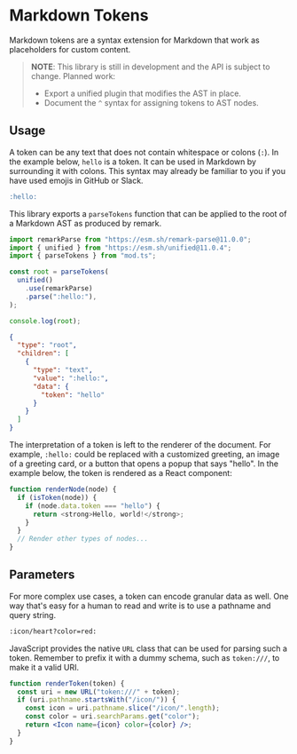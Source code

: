 # Markdown Tokens

Markdown tokens are a syntax extension for Markdown that work as placeholders
for custom content.

> **NOTE**: This library is still in development and the API is subject to
> change. Planned work:
>
> - Export a unified plugin that modifies the AST in place.
> - Document the `^` syntax for assigning tokens to AST nodes.

## Usage

A token can be any text that does not contain whitespace or colons (`:`). In the
example below, `hello` is a token. It can be used in Markdown by surrounding it
with colons. This syntax may already be familiar to you if you have used emojis
in GitHub or Slack.

```markdown
:hello:
```

This library exports a `parseTokens` function that can be applied to the root of
a Markdown AST as produced by remark.

```js
import remarkParse from "https://esm.sh/remark-parse@11.0.0";
import { unified } from "https://esm.sh/unified@11.0.4";
import { parseTokens } from "mod.ts";

const root = parseTokens(
  unified()
    .use(remarkParse)
    .parse(":hello:"),
);

console.log(root);
```

```json
{
  "type": "root",
  "children": [
    {
      "type": "text",
      "value": ":hello:",
      "data": {
        "token": "hello"
      }
    }
  ]
}
```

The interpretation of a token is left to the renderer of the document. For
example, `:hello:` could be replaced with a customized greeting, an image of a
greeting card, or a button that opens a popup that says "hello". In the example
below, the token is rendered as a React component:

```js
function renderNode(node) {
  if (isToken(node)) {
    if (node.data.token === "hello") {
      return <strong>Hello, world!</strong>;
    }
  }
  // Render other types of nodes...
}
```

## Parameters

For more complex use cases, a token can encode granular data as well. One way
that's easy for a human to read and write is to use a pathname and query string.

```markdown
:icon/heart?color=red:
```

JavaScript provides the native `URL` class that can be used for parsing such a
token. Remember to prefix it with a dummy schema, such as `token:///`, to make
it a valid URI.

```jsx
function renderToken(token) {
  const uri = new URL("token:///" + token);
  if (uri.pathname.startsWith("/icon/")) {
    const icon = uri.pathname.slice("/icon/".length);
    const color = uri.searchParams.get("color");
    return <Icon name={icon} color={color} />;
  }
}
```
